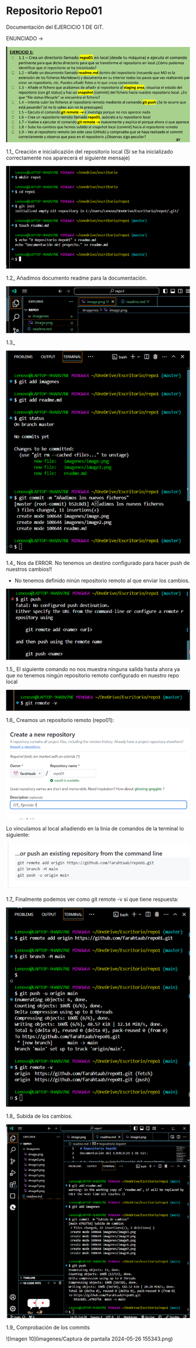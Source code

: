 # Repositorio Repo01
Documentación del EJERCICIO 1 DE GIT.

ENUNCIADO ->

![Enunciado](imagenes/enunciado.png)

1.1_ Creación e inicialicazión del repositorio local (Si se ha inicializado correctamente nos aparecerá el siguiente mensaje)

![Imagen 1](imagenes/image.png)

1.2_ Añadimos documento readme para la documentación.

![Imagen 2](imagenes/image2.png)

1.3_ 

![Imagen 3](imagenes/image3.png)

1.4_
Nos da ERROR. No tenemos un destino configurado para hacer push de nuestros cambios!! 
* No tenemos definido ninún repositorio remoto al que enviar los cambios.

![Imagen 4](imagenes/image4.png)

1.5_
El siguiente comando no nos muestra ninguna salida hasta ahora ya que no tenemos ningún repositorio remoto configurado en nuestro repo local

![Imagen 5](imagenes/image5.png)

1.6_
Creamos un repositorio remoto (repo01):

![Imagen 6](imagenes/image6.png)

Lo vinculamos al local añadiendo en la linia de comandos de la terminal lo siguiente: 

![Imagen 7](imagenes/image7.png)

1.7_ Finalmente podemos ver como git remote -v si que tiene respuesta:

![Imagen 8](imagenes/image8.png)

1.8_ Subida de los cambios.

![Imagen 9](imagenes/image9.png)

1.9_ Comprobación de los commits

![Imagen 10](imagenes/Captura de pantalla 2024-05-26 155343.png)


